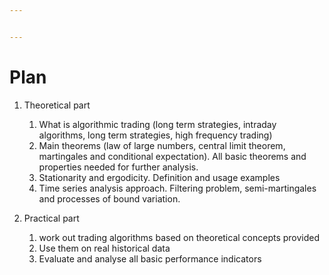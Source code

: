 ```yaml
---


---
```


<h1 id="plan">Plan</h1>
<ol>
<li>
<p>Theoretical part</p>
<ol>
<li>What is algorithmic trading (long term strategies, intraday algorithms, long term strategies, high frequency trading)</li>
<li>Main theorems (law of large numbers, central limit theorem, martingales and conditional expectation). All basic theorems and properties needed for further analysis.</li>
<li>Stationarity and ergodicity. Definition and usage examples</li>
<li>Time series analysis approach. Filtering problem, semi-martingales and processes of bound variation.</li>
</ol>
</li>
<li>
<p>Practical part</p>
<ol>
<li>work out trading algorithms based on theoretical concepts provided</li>
<li>Use them on real historical data</li>
<li>Evaluate and analyse all basic performance indicators</li>
</ol>
</li>
</ol>

